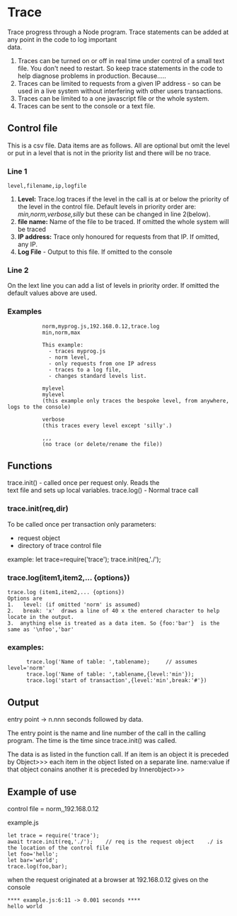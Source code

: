 

# Trace

   Trace progress through a Node program.  Trace statements
   can be added at any point in the code to log important  
   data.  
  1. Traces can be turned on or off in real time under control of a small text file. You don't need to restart.  So keep       trace statements in the code to help diagnose problems       in production. Because.....  
  2. Traces can be limited to requests from a given      IP address - so can be used in a live system without        interfering with other users transactions.
  3. Traces can be limited to a one javascript file      or the whole system.
  4. Traces can be sent to the console or a text file.
 
##   Control file

  This is a csv file. Data items are as follows. All are optional 
   but omit the level or put in a level that is not in the priority list
   and there will be no trace.
  
###   Line 1
```
level,filename,ip,logfile
```

1. **Level:** Trace.log traces if the level in the call is at or below the priority of the level in the control file. Default levels in priority order are: *min,norm,verbose,silly* but these can be changed in line 2(below).
2. **file name:** Name of the file to be traced. If omitted the whole system will be traced
3. **IP address:** Trace only honoured for requests from that IP. If omitted, any IP.
4. **Log File**  -  Output to this file. If omitted to the console  

###  Line 2

On the lext line you can add a list of levels in priority order. If omitted the default values above are used.
   
###   Examples
               norm,myprog.js,192.168.0.12,trace.log  
               min,norm,max
               
               This example:
                 - traces myprog.js
                 - norm level,
                 - only requests from one IP adress
                 - traces to a log file,
                 - changes standard levels list.

               mylevel
               mylevel
               (this example only traces the bespoke level, from anywhere, logs to the console)

               verbose
               (this traces every level except 'silly'.)

               ,,,   
               (no trace (or delete/rename the file))

##  Functions 
  
 trace.init() - called once per request only.  Reads the  
                  text file and sets up local variables.
 trace.log() -  Normal trace call


###   trace.init(req,dir)
   
 To be called once per transaction only
 parameters:
* request object 
* directory of trace control file

 example:
            let trace=require('trace');
            trace.init(req,'./');


###  trace.log(item1,item2,... {options})
   

    trace.log (item1,item2,... {options})
    Options are 
    1.   level: (if omitted 'norm' is assumed)     
    2.   break: 'x'  draws a line of 40 x the entered character to help locate in the output.
    3.  anything else is treated as a data item. So {foo:'bar'}  is the same as '\nfoo','bar'

###      examples:  
  ```
        trace.log('Name of table: ',tablename);     // assumes level='norm'
        trace.log('Name of table: ',tablename,{level:'min'}); 
        trace.log('start of transaction',{level:'min',break:'#'})  
  ```

##   Output
   
   entry point   ->  n.nnn seconds 
   followed by data.
  
  The entry point is the name and line number of the call
  in the calling program.  The time is the time since 
  trace.init() was called. 

  The data is as listed in the function call. If an item 
  is an object it is preceded by 
  Object>>> 
  each item in the object listed on a separate line.
  name:value
  if that object conains another it is preceded by 
   Innerobject>>>

## Example of use 

 control file =  norm,,192.168.0.12 


  example.js
  ```
  let trace = require('trace');
  await trace.init(req,'./');    // req is the request object    ./ is the location of the control file
  let foo='hello';
  let bar='world';
  trace.log(foo,bar);
 ```
  when the request originated at a browser at 192.168.0.12 gives on the console
 
   ```
  **** example.js:6:11 -> 0.001 seconds ****
  hello world
```



